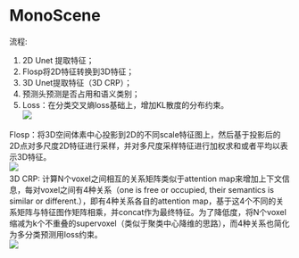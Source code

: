 # MonoScene   
流程:    
1. 2D Unet 提取特征；   
2. Flosp将2D特征转换到3D特征；   
3. 3D Unet提取特征（3D CRP）；   
4. 预测头预测是否占用和语义类别；   
5. Loss：在分类交叉熵loss基础上，增加KL散度的分布约束。   
![](files\_j)    
   
Flosp：将3D空间体素中心投影到2D的不同scale特征图上，然后基于投影后的2D点对多尺度2D特征进行采样，并对多尺度采样特征进行加权求和或者平均以表示3D特征。   
![](files\_5)    
3D CRP: 计算N个voxel之间相互的关系矩阵类似于attention map来增加上下文信息，每对voxel之间有4种关系（one is free or occupied, their semantics is similar or different.），即有4种关系各自的attention map，基于这4个不同的关系矩阵与特征图作矩阵相乘，并concat作为最终特征。为了降低度，将N个voxel缩减为k个不重叠的supervoxel（类似于聚类中心降维的思路），而4种关系也简化为多分类预测用loss约束。   
![](files\_h)    
